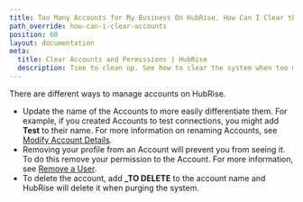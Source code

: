 ```yaml
---
title: Too Many Accounts for My Business On HubRise. How Can I Clear the System?
path_override: how-can-i-clear-accounts
position: 60
layout: documentation
meta:
  title: Clear Accounts and Permissions | HubRise
  description: Time to clean up. See how to clear the system when too many accounts were created for your business on HubRise. Rename it, delete it, or remove permissions.
---
```


There are different ways to manage accounts on HubRise.

- Update the name of the Accounts to more easily differentiate them. For example, if you created Accounts to test connections, you might add **Test** to their name. For more information on renaming Accounts, see [Modify Account Details](/docs/account/#modify-account-details).
- Removing your profile from an Account will prevent you from seeing it. To do this remove your permission to the Account. For more information, see [Remove a User](/docs/permissions/#remove-a-user).
- To delete the account, add **\_TO DELETE** to the account name and HubRise will delete it when purging the system.
